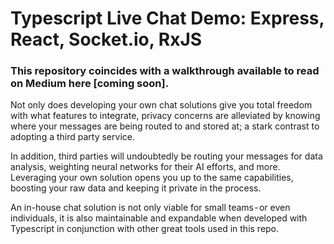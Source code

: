 # Typescript Live Chat Demo: Express, React, Socket.io, RxJS

### This repository coincides with a walkthrough available to read on Medium here [coming soon].

Not only does developing your own chat solutions give you total freedom with what features to integrate, privacy concerns are alleviated by knowing where your messages are being routed to and stored at; a stark contrast to adopting a third party service.

In addition, third parties will undoubtedly be routing your messages for data analysis, weighting neural networks for their AI efforts, and more. Leveraging your own solution opens you up to the same capabilities, boosting your raw data and keeping it private in the process.

An in-house chat solution is not only viable for small teams - or even individuals, it is also maintainable and expandable when developed with Typescript in conjunction with other great tools used in this repo.
